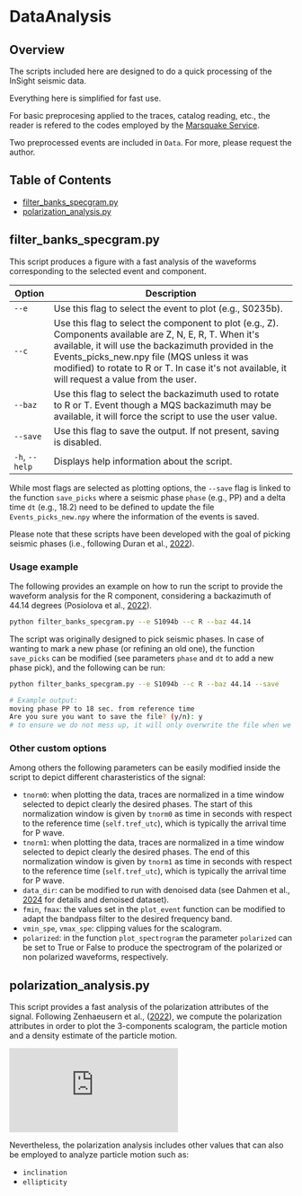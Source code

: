 # DataAnalysis

## Overview
The scripts included here are designed to do a quick processing of the InSight seismic data.

Everything here is simplified for fast use. 

For basic preprocesing applied to the traces, catalog reading, etc., the reader is refered to the codes employed by the [Marsquake Service](https://github.com/sstaehler/mqs_reports/).

Two preprocessed events are included in `Data`. For more, please request the author. 

## Table of Contents
- [filter_banks_specgram.py](#filter_banks_specgram.py)
- [polarization_analysis.py](#polarization_analysis.py)


## filter_banks_specgram.py

This script produces a figure with a fast analysis of the waveforms corresponding to the selected event and component. 

| Option          | Description                                                 |
|-----------------|-------------------------------------------------------------|
| `--e`        | Use this flag to select the event to plot (e.g., S0235b).|
| `--c`        | Use this flag to select the component to plot (e.g., Z). Components available are Z, N, E, R, T. When it's available, it will use the backazimuth provided in the Events_picks_new.npy file (MQS unless it was modified) to rotate to R or T. In case it's not available, it will request a value from the user.|
| `--baz`        | Use this flag to select the backazimuth used to rotate to R or T. Event though a MQS backazimuth may be available, it will force the script to use the user value.| 
| `--save`        | Use this flag to save the output. If not present, saving is disabled. |
| `-h`, `--help`  | Displays help information about the script.                 |

While most flags are selected as plotting options, the `--save` flag is linked to the function `save_picks`  where a seismic phase `phase` (e.g., PP) and a delta time `dt` (e.g., 18.2) need to be defined to update the file `Events_picks_new.npy` where the information of the events is saved.

Please note that these scripts have been developed with the goal of picking seismic phases (i.e., following Duran et al., [2022](https://www.sciencedirect.com/science/article/pii/S0031920122000127)).


### Usage example

The following provides an example on how to run the script to provide the waveform analysis for the R component, considering a backazimuth of 44.14 degrees (Posiolova et al., [2022](https://www.science.org/doi/10.1126/science.abq7704)).

```bash
python filter_banks_specgram.py --e S1094b --c R --baz 44.14
````

The script was originally designed to pick seismic phases. In case of wanting to mark a new phase (or refining an old one), the function `save_picks` can be modified (see parameters `phase` and `dt` to add a new phase pick), and the following can be run:

```bash
python filter_banks_specgram.py --e S1094b --c R --baz 44.14 --save 

# Example output:
moving phase PP to 18 sec. from reference time
Are you sure you want to save the file? (y/n): y
# to ensure we do not mess up, it will only overwrite the file when we input "y"
````

### Other custom options

Among others the following parameters can be easily modified inside the script to depict different charasteristics of the signal:

- `tnorm0`: when plotting the data, traces are normalized in a time window selected to depict clearly the desired phases. The start of this normalization window is given by `tnorm0` as time in seconds with respect to the reference time (`self.tref_utc`), which is typically the arrival time for P wave.
- `tnorm1`: when plotting the data, traces are normalized in a time window selected to depict clearly the desired phases. The end of this normalization window is given by `tnorm1` as time in seconds with respect to the reference time (`self.tref_utc`), which is typically the arrival time for P wave.
- `data_dir`: can be modified to run with denoised data (see Dahmen et al., [2024](https://doi.org/10.1093/gji/ggae279) for details and denoised dataset).
- `fmin`, `fmax`: the values set in the `plot_event` function can be modified to adapt the bandpass filter to the desired frequency band.
- `vmin_spe`, `vmax_spe`: clipping values for the scalogram.
- `polarized`: in the function `plot_spectrogram` the parameter `polarized` can be set to True or False to produce the spectrogram of the polarized or non polarized waveforms, respectively.


## polarization_analysis.py

This script provides a fast analysis of the polarization attributes of the signal. Following Zenhaeusern et al., ([2022](https://pubs.geoscienceworld.org/ssa/bssa/article/112/4/1787/613988/Low-Frequency-Marsquakes-and-Where-to-Find-Them)), we compute the polarization attributes in order to plot the 3-components scalogram, the particle motion and a density estimate of the particle motion. 

![See figure](https://github.com/aceciliad/DataAnalysis/blob/main/Figures/PolAnalysis_S0235b.pdf)

Nevertheless, the polarization analysis includes other values that can also be employed to analyze particle motion such as:
- `inclination`
- `ellipticity`





